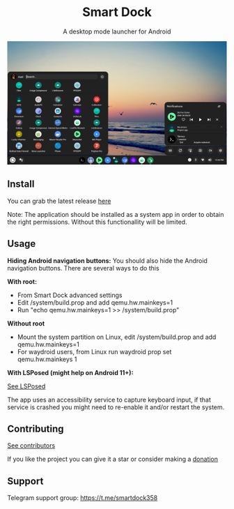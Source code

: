 <div align="center">
  <h1>Smart Dock</h1>
  A desktop mode launcher for Android
</div>

![Screenshot](fastlane/metadata/android/en-US/images/phoneScreenshots/1.png)

## Install

You can grab the latest release [here](https://github.com/axel358/smartdock/releases)

Note: The application should be installed as a system app in order to obtain the right permissions.
Without this functionallity will be limited.

## Usage

**Hiding Android navigation buttons:**
You should also hide the Android navigation buttons. There are several ways to do this

**With root:**
- From Smart Dock advanced settings
- Edit /system/build.prop and add qemu.hw.mainkeys=1
- Run "echo qemu.hw.mainkeys=1 >> /system/build.prop"

**Without root**
- Mount the system partition on Linux, edit /system/build.prop and add qemu.hw.mainkeys=1  
- For waydroid users, from Linux run waydroid prop set qemu.hw.mainkeys 1

**With LSPosed (might help on Android 11+):**

[See LSPosed](LSPosed.md)

The app uses an accessibility service to capture keyboard input, if that service is crashed you might need to re-enable it and/or restart the system.

## Contributing

[See contributors](Contributors.md)

If you like the project you can give it a star or consider making a [donation](https://paypal.me/KSMaan7)

## Support

Telegram support group: https://t.me/smartdock358
